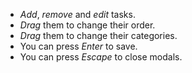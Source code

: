 <ul>
  <li><em>Add</em>, <em>remove</em> and <em>edit</em> tasks.</li>
  <li><em>Drag</em> them to change their order.</li>
  <li><em>Drag</em> them to change their categories.</li>
  <li>You can press <em>Enter</em> to save.</li>
  <li>You can press <em>Escape</em> to close modals.</li>
</ul>

